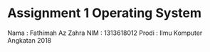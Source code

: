 # Assignment 1 Operating System
 Nama  : Fathimah Az Zahra
 NIM   : 1313618012
 Prodi : Ilmu Komputer Angkatan 2018
 
